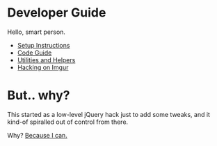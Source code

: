 # Developer Guide

Hello, smart person.

- [Setup Instructions](setup.md)
- [Code Guide](code-guide.md)
- [Utilities and Helpers](utilities.md)
- [Hacking on Imgur](hacking-imgur.md)

# But.. why?

This started as a low-level jQuery hack just to add some tweaks, and it kind-of spiralled out of control from there.

Why? [Because I can.](http://i.imgur.com/jYpgEmN.gif)


